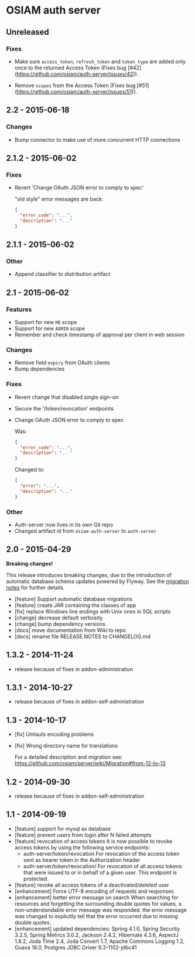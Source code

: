 # OSIAM auth server

## Unreleased

### Fixes

- Make sure `access_token`, `refresh_token` and `token_type` are added only
  once to the returned Access Token (Fixes bug [#42]
  (https://github.com/osiam/auth-server/issues/42)).
  
- Remove `scopes` from the Access Token (Fixes bug [#51]
  (https://github.com/osiam/auth-server/issues/51)).

## 2.2 - 2015-06-18

### Changes

- Bump connector to make use of more concurrent HTTP connections

## 2.1.2 - 2015-06-02

### Fixes

- Revert 'Change OAuth JSON error to comply to spec'

    "old style" error messages are back:
    ```json
    {
      "error_code": "...",
      "description": "..."
    }
    ```

## 2.1.1 - 2015-06-02

### Other

- Append classifier to distribution artifact

## 2.1 - 2015-06-02

### Features

- Support for new `ME` scope
- Support for new `ADMIN` scope
- Remember and check timestamp of approval per client in web session

### Changes

- Remove field `expiry` from OAuth clients
- Bump dependencies

### Fixes

- Revert change that disabled single sign-on
- Secure the '/token/revocation' endpoints
- Change OAuth JSON error to comply to spec

    Was:
    ```json
    {
      "error_code": "...",
      "description": "..."
    }
    ```

    Changed to:
    ```json
    {
      "error": "...",
      "description": "..."
    }
    ```

### Other

- Auth-server now lives in its own Git repo
- Changed artifact id from `osiam-auth-server` to `auth-server`

## 2.0 - 2015-04-29

**Breaking changes!**

This release introduces breaking changes, due to the introduction of automatic
database schema updates powered by Flyway. See the
[migration notes](docs/Migration.md#from-13x-to-20) for further details.

- [feature] Support automatic database migrations
- [feature] create JAR containing the classes of app
- [fix] replace Windows line endings with Unix ones in SQL scripts
- [change] decrease default verbosity
- [change] bump dependency versions
- [docs] move documentation from Wiki to repo
- [docs] rename file RELEASE.NOTES to CHANGELOG.md

## 1.3.2 - 2014-11-24
- release because of fixes in addon-administration

## 1.3.1 - 2014-10-27
- release because of fixes in addon-self-administration

## 1.3 - 2014-10-17
- [fix] Umlauts encoding problems
- [fix] Wrong directory name for translations

  For a detailed description and migration see:
  https://github.com/osiam/server/wiki/Migration#from-12-to-13

## 1.2 - 2014-09-30
- release because of fixes in addon-self-administration

## 1.1 - 2014-09-19
- [feature] support for mysql as database
- [feature] prevent users from login after N failed attempts
- [feature] revocation of access tokens
  It is now possible to revoke access tokens by using the following service
  endpoints:
  * auth-server/token/revocation
    For revocation of the access token sent as bearer token in the
    Authorization header
  * auth-server/token/revocation/<uuid of user>
    For revocation of all access tokens that were issued to or in behalf of a
    given user. This endpoint is protected.
- [feature] revoke all access tokens of a deactivated/deleted user
- [enhancement] Force UTF-8 encoding of requests and responses
- [enhancement] better error message on search
  When searching for resources and forgetting the surrounding double quotes for
  values, a non-understandable error message was responded. the error message
  was changed to explicitly tell that the error occurred due to missing
  double quotes.
- [enhancement] updated dependencies: Spring 4.1.0, Spring Security 3.2.5,
  Spring Metrics 3.0.2, Jackson 2.4.2, Hibernate 4.3.6, AspectJ 1.8.2,
  Joda Time 2.4, Joda Convert 1.7, Apache Commons Logging 1.2, Guava 18.0,
  Postgres JDBC Driver 9.3-1102-jdbc41
